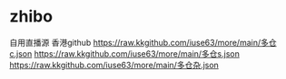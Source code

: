 # zhibo
自用直播源
香港github
https://raw.kkgithub.com/iuse63/more/main/多仓c.json
https://raw.kkgithub.com/iuse63/more/main/多仓s.json
https://raw.kkgithub.com/iuse63/more/main/多仓杂.json


